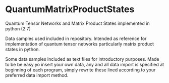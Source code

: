 # QuantumMatrixProductStates
Quantum Tensor Networks and Matrix Product States implemented in python (2.7)

Data samples used included in repository. Intended as reference for implementation of quantum tensor networks particularly matrix product states in python. 


Some data samples included as text files for introductory purposes. Made to be be easy yo insert your own data, any and all data import is specified at beginning of each program, simply rewrite these lined according to your preferred data import method. 


